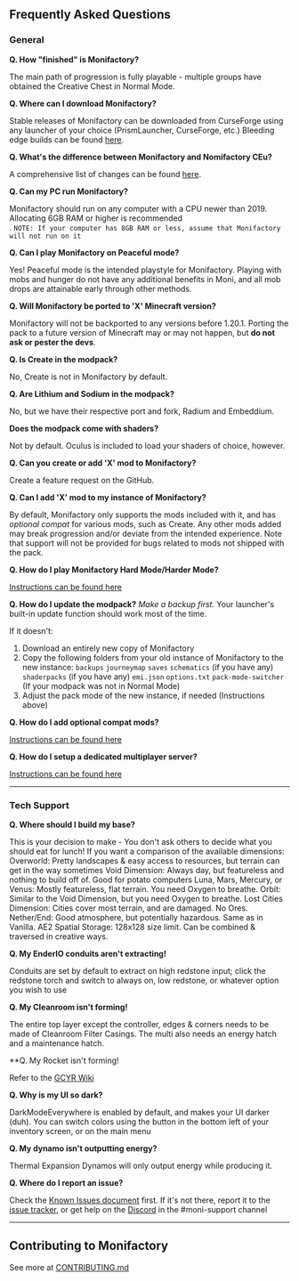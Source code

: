 ## Frequently Asked Questions
### General
**Q. How "finished" is Monifactory?**

The main path of progression is fully playable - multiple groups have obtained the Creative Chest in Normal Mode.

**Q. Where can I download Monifactory?**

Stable releases of Monifactory can be downloaded from CurseForge using any launcher of your choice (PrismLauncher, CurseForge, etc.)
Bleeding edge builds can be found [here](https://github.com/ThePansmith/Monifactory/releases).

**Q. What's the difference between Monifactory and Nomifactory CEu?**

A comprehensive list of changes can be found [here](CHANGELOG.md).

**Q. Can my PC run Monifactory?**

Monifactory should run on any computer with a CPU newer than 2019. Allocating 6GB RAM or higher is recommended<br>.
``NOTE: If your computer has 8GB RAM or less, assume that Monifactory will not run on it``

**Q. Can I play Monifactory on Peaceful mode?**

Yes! Peaceful mode is the intended playstyle for Monifactory. Playing with mobs and hunger do not have any additional benefits in Moni, and all mob drops are attainable early through other methods.

**Q. Will Monifactory be ported to 'X' Minecraft version?**

Monifactory will not be backported to any versions before 1.20.1. Porting the pack to a future version of Minecraft may or may not happen, but **do not ask or pester the devs**.

**Q. Is Create in the modpack?**

No, Create is not in Monifactory by default.

**Q. Are Lithium and Sodium in the modpack?**

No, but we have their respective port and fork, Radium and Embeddium.

**Does the modpack come with shaders?**

Not by default. Oculus is included to load your shaders of choice, however.

**Q. Can you create or add 'X' mod to Monifactory?**

Create a feature request on the GitHub.

**Q. Can I add 'X' mod to my instance of Monifactory?**

By default, Monifactory only supports the mods included with it, and has *optional compat* for various mods, such as Create. Any other mods added may break progression and/or deviate from the intended experience. Note that support will not be provided for bugs related to mods not shipped with the pack.

**Q. How do I play Monifactory Hard Mode/Harder Mode?**

[Instructions can be found here](https://github.com/ThePansmith/Monifactory?tab=readme-ov-file#hardharder-mode-installation)

**Q. How do I update the modpack?**
*Make a backup first.*
Your launcher's built-in update function should work most of the time.

If it doesn't:
1. Download an entirely new copy of Monifactory
2. Copy the following folders from your old instance of Monifactory to the new instance:
    `backups`
    `journeymap`
    `saves`
    `schematics` (if you have any)
    `shaderpacks` (if you have any)
    `emi.json`
    `options.txt`
    `pack-mode-switcher` (If your modpack was not in Normal Mode)
3. Adjust the pack mode of the new instance, if needed (Instructions above)

**Q. How do I add optional compat mods?**

[Instructions can be found here](https://github.com/ThePansmith/Monifactory?tab=readme-ov-file#Addon-Mods-AKA-Optional-Compats)

**Q. How do I setup a dedicated multiplayer server?**

[Instructions can be found here](https://github.com/ThePansmith/Monifactory?tab=readme-ov-file#dedicated-server-installation)

<!--- Essential PSA, I've commented this out for now. Feel free to edit/uncomment 

**Q. Does Monifactory support Essential world hosting?**

Essential is not officially supported, and various unsupported bugs and crashes may arise from hosting using it. Support will not be provided for these -->

<hr>

### Tech Support

**Q. Where should I build my base?**

This is your decision to make - You don't ask others to decide what you should eat for lunch!
If you want a comparison of the available dimensions:
Overworld: Pretty landscapes & easy access to resources, but terrain can get in the way sometimes
Void Dimension: Always day, but featureless and nothing to build off of. Good for potato computers
Luna, Mars, Mercury, or Venus: Mostly featureless, flat terrain. You need Oxygen to breathe.
Orbit: Similar to the Void Dimension, but you need Oxygen to breathe.
Lost Cities Dimension: Cities cover most terrain, and are damaged. No Ores.
Nether/End: Good atmosphere, but potentially hazardous. Same as in Vanilla.
AE2 Spatial Storage: 128x128 size limit. Can be combined & traversed in creative ways.

**Q. My EnderIO conduits aren't extracting!**

Conduits are set by default to extract on high redstone input; click the redstone torch and switch to always on, low redstone, or whatever option you wish to use

**Q. My Cleanroom isn't forming!**

The entire top layer except the controller, edges & corners needs to be made of Cleanroom Filter Casings. The multi also needs an energy hatch and a maintenance hatch.

**Q. My Rocket isn't forming!

Refer to the [GCYR Wiki](https://github.com/Argent-Matter/gcyr/wiki)

**Q. Why is my UI so dark?**

DarkModeEverywhere is enabled by default, and makes your UI darker (duh). You can switch colors using the button in the bottom left of your inventory screen, or on the main menu

**Q. My dynamo isn't outputting energy?**

Thermal Expansion Dynamos will only output energy while producing it.

**Q. Where do I report an issue?**

Check the [Known Issues document](KNOWN-ISSUES.md) first. If it's not there, report it to the [issue tracker](https://github.com/ThePansmith/Monifactory/issues), or get help on the [Discord](https://discord.gg/N8b2JEfAqb) in the #moni-support channel

<hr>

## Contributing to Monifactory

See more at [CONTRIBUTING.md](CONTRIBUTING.md)
